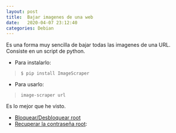 ```yaml
---
layout: post
title:  Bajar imagenes de una web
date:   2020-04-07 23:12:40
categories: Debian
---
```

Es una forma muy sencilla de bajar todas las imagenes de una URL. Consiste en un script de python.

- Para instalarlo:
>`$ pip install ImageScraper`
- Para usarlo:
> `image-scraper url`

Es lo mejor que he visto.

- [Bloquear/Desbloquear root](https://www.solvetic.com/tutoriales/article/3236-como-habilitar-deshabilitar-usuario-root-linux/)
- [Recuperar la contraseña root](https://www.tutorialesubuntu.com/2017/12/13/cambiar-o-recuperar-contrasena-olvidada-en-ubuntu-usuario-o-root/):
